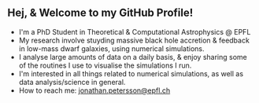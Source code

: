 ## Hej, & Welcome to my GitHub Profile!
- I'm a PhD Student in Theoretical & Computational Astrophysics @ EPFL
- My research involve stuyding massive black hole accretion & feedback in low-mass dwarf galaxies, using numerical simulations. 
- I analyse large amounts of data on a daily basis, & enjoy sharing some of the routines I use to visualise the simulations I run.
- I'm interested in all things related to numerical simulations, as well as data analysis/science in general.
- How to reach me: jonathan.petersson@epfl.ch
